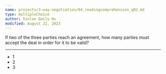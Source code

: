 ```yaml
---
name: projects/3-way-negotiation/04_readingcomprehension_q02.md
type: multipleChoice
author: Xinlan Emily Hu
modified: August 22, 2023
---
```


If two of the three parties reach an agreement, how many parties must accept the deal in order for it to be valid?

---

- 1 
- 2
- 3